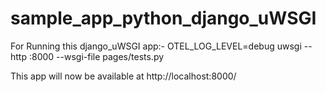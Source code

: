 # sample_app_python_django_uWSGI
For Running this django_uWSGI app:-
OTEL_LOG_LEVEL=debug uwsgi --http :8000 --wsgi-file pages/tests.py

This app will now be available at http://localhost:8000/

